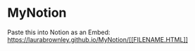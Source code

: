 # MyNotion
Paste this into Notion as an Embed:
https://laurabrownley.github.io/MyNotion/[[FILENAME.HTML]]

